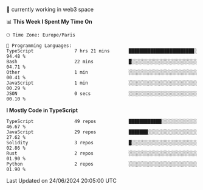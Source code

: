 🔭 currently working in web3 space

<!--START_SECTION:waka-->
📊 **This Week I Spent My Time On** 

```text
🕑︎ Time Zone: Europe/Paris

💬 Programming Languages: 
TypeScript               7 hrs 21 mins       ████████████████████████░   94.48 % 
Bash                     22 mins             █░░░░░░░░░░░░░░░░░░░░░░░░   04.71 % 
Other                    1 min               ░░░░░░░░░░░░░░░░░░░░░░░░░   00.41 % 
JavaScript               1 min               ░░░░░░░░░░░░░░░░░░░░░░░░░   00.29 % 
JSON                     0 secs              ░░░░░░░░░░░░░░░░░░░░░░░░░   00.10 % 
```

**I Mostly Code in TypeScript** 

```text
TypeScript               49 repos            ████████████░░░░░░░░░░░░░   46.67 % 
JavaScript               29 repos            ███████░░░░░░░░░░░░░░░░░░   27.62 % 
Solidity                 3 repos             █░░░░░░░░░░░░░░░░░░░░░░░░   02.86 % 
Rust                     2 repos             ░░░░░░░░░░░░░░░░░░░░░░░░░   01.90 % 
Python                   2 repos             ░░░░░░░░░░░░░░░░░░░░░░░░░   01.90 % 
```




 Last Updated on 24/06/2024 20:05:00 UTC
<!--END_SECTION:waka-->
